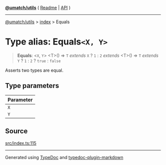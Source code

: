 [**@umatch/utils**](../../README.md) ( [Readme](../../README.md) \| [API](../../API.md) )

---

[@umatch/utils](../../API.md) > [index](../README.md) > Equals

# Type alias: Equals`<X, Y>`

> **Equals**: \<`X`, `Y`\> \<T\>() => `T` _extends_ `X` ? `1` : `2` _extends_ \<T\>() => `T` _extends_ `Y` ? `1` : `2` ? `true` : `false`

Asserts two types are equal.

## Type parameters

| Parameter |
| :-------- |
| `X`       |
| `Y`       |

## Source

[src/index.ts:115](https://github.com/umatch-oficial/utils/blob/1dcf13d/src/index.ts#L115)

---

Generated using [TypeDoc](https://typedoc.org/) and [typedoc-plugin-markdown](https://www.npmjs.com/package/typedoc-plugin-markdown)
